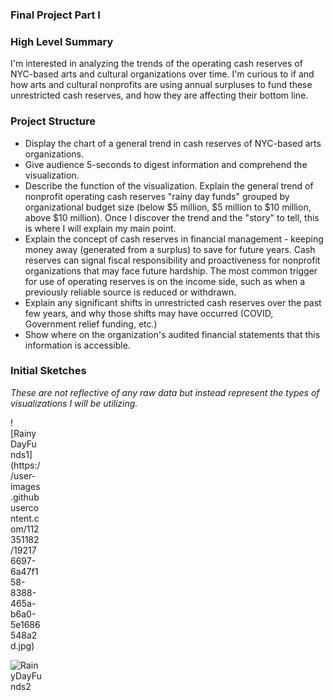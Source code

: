 ### Final Project Part I

### High Level Summary
I'm interested in analyzing the trends of the operating cash reserves of NYC-based arts and cultural organizations over time. I'm curious to if and how arts and cultural nonprofits are using annual surpluses to fund these unrestricted cash reserves, and how they are affecting their bottom line. 
### Project Structure
- Display the chart of a general trend in cash reserves of NYC-based arts organizations.
- Give audience 5-seconds to digest information and comprehend the visualization.
- Describe the function of the visualization. Explain the general trend of nonprofit operating cash reserves "rainy day funds" grouped by organizational budget size (below $5 million, $5 million to $10 million, above $10 million). Once I discover the trend and the "story" to tell, this is where I will explain my main point.
- Explain the concept of cash reserves in financial management - keeping money away (generated from a surplus) to save for future years. Cash reserves can signal fiscal responsibility and proactiveness for nonprofit organizations that may face future hardship. The most common trigger for use of operating reserves is on the income side, such as when a previously reliable source is reduced or withdrawn.
- Explain any significant shifts in unrestricted cash reserves over the past few years, and why those shifts may have occurred (COVID, Government relief funding, etc.)
- Show where on the organization's audited financial statements that this information is accessible.

### Initial Sketches
*These are not reflective of any raw data but instead represent the types of visualizations I will be utilizing.*
<div style="width:50px; height:50px">
![RainyDayFunds1](https://user-images.githubusercontent.com/112351182/192176697-6a47f158-8388-465a-b6a0-5e1686548a2d.jpg)

![RainyDayFunds2](https://user-images.githubusercontent.com/112351182/192176733-78ce8845-4dfa-4a8f-9afb-b3d89e928e7f.jpg)
